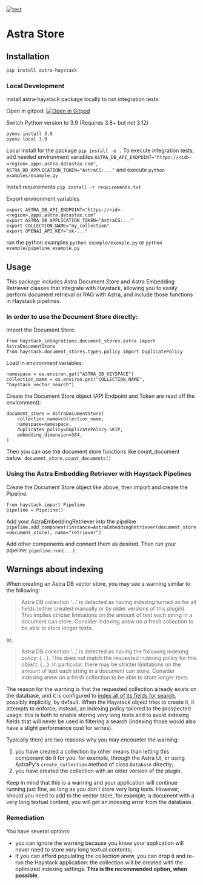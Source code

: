 [![test](https://github.com/deepset-ai/document-store/actions/workflows/test.yml/badge.svg)](https://github.com/deepset-ai/document-store/actions/workflows/test.yml)

# Astra Store

## Installation

```bash
pip install astra-haystack

```

### Local Development
install astra-haystack package locally to run integration tests:

Open in gitpod:
[![Open in Gitpod](https://gitpod.io/button/open-in-gitpod.svg)](https://gitpod.io/#https://github.com/Anant/astra-haystack/tree/main)

Switch Python version to 3.9 (Requires 3.8+ but not 3.12)
```
pyenv install 3.9
pyenv local 3.9
```

Local install for the package
`pip install -e .`
To execute integration tests, add needed environment variables
`ASTRA_DB_API_ENDPOINT="https://<id>-<region>.apps.astra.datastax.com"`,
`ASTRA_DB_APPLICATION_TOKEN="AstraCS:..."`
and execute
`python examples/example.py`

Install requirements
`pip install -r requirements.txt`

Export environment variables
```
export ASTRA_DB_API_ENDPOINT="https://<id>-<region>.apps.astra.datastax.com"
export ASTRA_DB_APPLICATION_TOKEN="AstraCS:..."
export COLLECTION_NAME="my_collection"
export OPENAI_API_KEY="sk-..."
```

run the python examples
`python example/example.py`
or
`python example/pipeline_example.py`

## Usage

This package includes Astra Document Store and Astra Embedding Retriever classes that integrate with Haystack, allowing you to easily perform document retrieval or RAG with Astra, and include those functions in Haystack pipelines.

### In order to use the Document Store directly:

Import the Document Store:
```
from haystack_integrations.document_stores.astra import AstraDocumentStore
from haystack.document_stores.types.policy import DuplicatePolicy
```

Load in environment variables:
```
namespace = os.environ.get("ASTRA_DB_KEYSPACE")
collection_name = os.environ.get("COLLECTION_NAME", "haystack_vector_search")
```

Create the Document Store object (API Endpoint and Token are read off the environment):
```
document_store = AstraDocumentStore(
    collection_name=collection_name,
    namespace=namespace,
    duplicates_policy=DuplicatePolicy.SKIP,
    embedding_dimension=384,
)
```

Then you can use the document store functions like count_document below:
`document_store.count_documents()`

### Using the Astra Embedding Retriever with Haystack Pipelines

Create the Document Store object like above, then import and create the Pipeline:

```
from haystack import Pipeline
pipeline = Pipeline()
```

Add your AstraEmbeddingRetriever into the pipeline
`pipeline.add_component(instance=AstraEmbeddingRetriever(document_store=document_store), name="retriever")`

Add other components and connect them as desired. Then run your pipeline:
`pipeline.run(...)`

## Warnings about indexing

When creating an Astra DB vector store, you may see a warning similar to the following:

> Astra DB collection '...' is detected as having indexing turned on for all fields (either created manually or by older versions of this plugin). This implies stricter limitations on the amount of text each string in a document can store. Consider indexing anew on a fresh collection to be able to store longer texts.

or,

> Astra DB collection '...' is detected as having the following indexing policy: {...}. This does not match the requested indexing policy for this object: {...}. In particular, there may be stricter limitations on the amount of text each string in a document can store. Consider indexing anew on a fresh collection to be able to store longer texts.


The reason for the warning is that the requested collection already exists on the database, and it is configured to [index all of its fields for search](https://docs.datastax.com/en/astra-db-serverless/api-reference/collections.html#the-indexing-option), possibly implicitly, by default. When the Haystack object tries to create it, it attempts to enforce, instead, an indexing policy tailored to the prospected usage: this is both to enable storing very long texts and to avoid indexing fields that will never be used in filtering a search (indexing those would also have a slight performance cost for writes).

Typically there are two reasons why you may encounter the warning:

1. you have created a collection by other means than letting this component do it for you: for example, through the Astra UI, or using AstraPy's `create_collection` method of class `Database` directly;
2. you have created the collection with an older version of the plugin.

Keep in mind that this is a warning and your application will continue running just fine, as long as you don't store very long texts.
However, should you need to add to the vector store, for example, a document with a very long textual content, you will get an indexing error from the database.

### Remediation

You have several options:

- you can ignore the warning because you know your application will never need to store very long textual contents;
- if you can afford populating the collection anew, you can drop it and re-run the Haystack application: the collection will be created with the optimized indexing settings. **This is the recommended option, when possible**.
